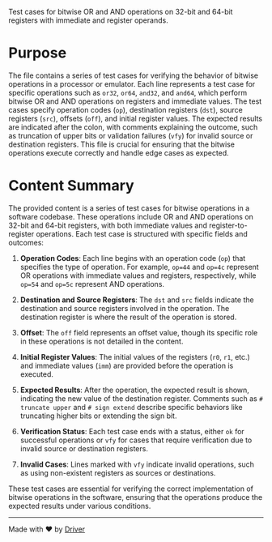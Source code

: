 <!--------------------------------------------------------------------------------->
<!-- IMPORTANT: This file is auto-generated by Driver (https://driver.ai). -------->
<!-- Manual edits may be overwritten on future commits. --------------------------->
<!--------------------------------------------------------------------------------->

Test cases for bitwise OR and AND operations on 32-bit and 64-bit registers with immediate and register operands.

# Purpose
The file contains a series of test cases for verifying the behavior of bitwise operations in a processor or emulator. Each line represents a test case for specific operations such as `or32`, `or64`, `and32`, and `and64`, which perform bitwise OR and AND operations on registers and immediate values. The test cases specify operation codes (`op`), destination registers (`dst`), source registers (`src`), offsets (`off`), and initial register values. The expected results are indicated after the colon, with comments explaining the outcome, such as truncation of upper bits or validation failures (`vfy`) for invalid source or destination registers. This file is crucial for ensuring that the bitwise operations execute correctly and handle edge cases as expected.
# Content Summary
The provided content is a series of test cases for bitwise operations in a software codebase. These operations include OR and AND operations on 32-bit and 64-bit registers, with both immediate values and register-to-register operations. Each test case is structured with specific fields and outcomes:

1. **Operation Codes**: Each line begins with an operation code (`op`) that specifies the type of operation. For example, `op=44` and `op=4c` represent OR operations with immediate values and registers, respectively, while `op=54` and `op=5c` represent AND operations.

2. **Destination and Source Registers**: The `dst` and `src` fields indicate the destination and source registers involved in the operation. The destination register is where the result of the operation is stored.

3. **Offset**: The `off` field represents an offset value, though its specific role in these operations is not detailed in the content.

4. **Initial Register Values**: The initial values of the registers (`r0`, `r1`, etc.) and immediate values (`imm`) are provided before the operation is executed.

5. **Expected Results**: After the operation, the expected result is shown, indicating the new value of the destination register. Comments such as `# truncate upper` and `# sign extend` describe specific behaviors like truncating higher bits or extending the sign bit.

6. **Verification Status**: Each test case ends with a status, either `ok` for successful operations or `vfy` for cases that require verification due to invalid source or destination registers.

7. **Invalid Cases**: Lines marked with `vfy` indicate invalid operations, such as using non-existent registers as sources or destinations.

These test cases are essential for verifying the correct implementation of bitwise operations in the software, ensuring that the operations produce the expected results under various conditions.

---
Made with ❤️ by [Driver](https://www.driver.ai/)